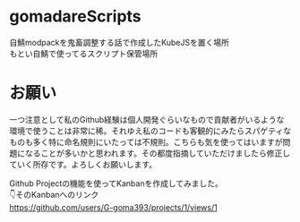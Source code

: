 # gomadareScripts
自鯖modpackを鬼畜調整する話で作成したKubeJSを置く場所  
もとい自鯖で使ってるスクリプト保管場所  
# お願い
一つ注意として私のGithub経験は個人開発ぐらいなもので貢献者がいるような環境で使うことは非常に稀。それゆえ私のコードも客観的にみたらスパゲティなものも多く特に命名規則にいたっては不規則。こちらも気を使ってはいますが問題になることが多いかと思われます。その都度指摘していただけましたら修正していく所存です。よろしくお願いします。  

Github Projectの機能を使ってKanbanを作成してみました。  
👇️そのKanbanへのリンク  
https://github.com/users/G-goma393/projects/1/views/1
